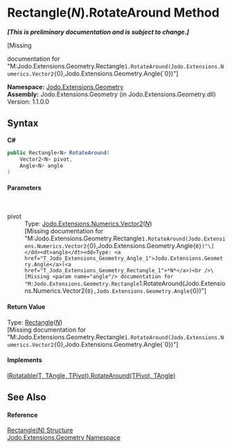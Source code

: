 # Rectangle(*N*).RotateAround Method 
 _**\[This is preliminary documentation and is subject to change.\]**_

\[Missing <summary> documentation for "M:Jodo.Extensions.Geometry.Rectangle`1.RotateAround(Jodo.Extensions.Numerics.Vector2{`0},Jodo.Extensions.Geometry.Angle{`0})"\]

**Namespace:**&nbsp;<a href="N_Jodo_Extensions_Geometry">Jodo.Extensions.Geometry</a><br />**Assembly:**&nbsp;Jodo.Extensions.Geometry (in Jodo.Extensions.Geometry.dll) Version: 1.1.0.0

## Syntax

**C#**<br />
``` C#
public Rectangle<N> RotateAround(
	Vector2<N> pivot,
	Angle<N> angle
)
```


#### Parameters
&nbsp;<dl><dt>pivot</dt><dd>Type: <a href="T_Jodo_Extensions_Numerics_Vector2_1">Jodo.Extensions.Numerics.Vector2</a>(<a href="T_Jodo_Extensions_Geometry_Rectangle_1">*N*</a>)<br />\[Missing <param name="pivot"/> documentation for "M:Jodo.Extensions.Geometry.Rectangle`1.RotateAround(Jodo.Extensions.Numerics.Vector2{`0},Jodo.Extensions.Geometry.Angle{`0})"\]</dd><dt>angle</dt><dd>Type: <a href="T_Jodo_Extensions_Geometry_Angle_1">Jodo.Extensions.Geometry.Angle</a>(<a href="T_Jodo_Extensions_Geometry_Rectangle_1">*N*</a>)<br />\[Missing <param name="angle"/> documentation for "M:Jodo.Extensions.Geometry.Rectangle`1.RotateAround(Jodo.Extensions.Numerics.Vector2{`0},Jodo.Extensions.Geometry.Angle{`0})"\]</dd></dl>

#### Return Value
Type: <a href="T_Jodo_Extensions_Geometry_Rectangle_1">Rectangle</a>(<a href="T_Jodo_Extensions_Geometry_Rectangle_1">*N*</a>)<br />\[Missing <returns> documentation for "M:Jodo.Extensions.Geometry.Rectangle`1.RotateAround(Jodo.Extensions.Numerics.Vector2{`0},Jodo.Extensions.Geometry.Angle{`0})"\]

#### Implements
<a href="M_Jodo_Extensions_Geometry_IRotatable_3_RotateAround">IRotatable(T, TAngle, TPivot).RotateAround(TPivot, TAngle)</a><br />

## See Also


#### Reference
<a href="T_Jodo_Extensions_Geometry_Rectangle_1">Rectangle(N) Structure</a><br /><a href="N_Jodo_Extensions_Geometry">Jodo.Extensions.Geometry Namespace</a><br />